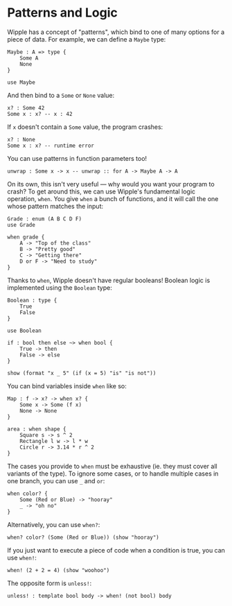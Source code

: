 # Patterns and Logic

Wipple has a concept of "patterns", which bind to one of many options for a piece of data. For example, we can define a `Maybe` type:

```wipple
Maybe : A => type {
    Some A
    None
}

use Maybe
```

And then bind to a `Some` or `None` value:

```wipple
x? : Some 42
Some x : x? -- x : 42
```

If `x` doesn't contain a `Some` value, the program crashes:

```wipple
x? : None
Some x : x? -- runtime error
```

You can use patterns in function parameters too!

```wipple
unwrap : Some x -> x -- unwrap :: for A -> Maybe A -> A
```

On its own, this isn't very useful — why would you want your program to crash? To get around this, we can use Wipple's fundamental logic operation, `when`. You give `when` a bunch of functions, and it will call the one whose pattern matches the input:

```wipple
Grade : enum (A B C D F)
use Grade

when grade {
    A -> "Top of the class"
    B -> "Pretty good"
    C -> "Getting there"
    D or F -> "Need to study"
}
```

Thanks to `when`, Wipple doesn't have regular booleans! Boolean logic is implemented using the `Boolean` type:

```wipple
Boolean : type {
    True
    False
}

use Boolean

if : bool then else ~> when bool {
    True -> then
    False -> else
}

show (format "x _ 5" (if (x = 5) "is" "is not"))
```

You can bind variables inside `when` like so:

```wipple
Map : f -> x? -> when x? {
    Some x -> Some (f x)
    None -> None
}

area : when shape {
    Square s -> s ^ 2
    Rectangle l w -> l * w
    Circle r -> 3.14 * r ^ 2
}
```

The cases you provide to `when` must be exhaustive (ie. they must cover all variants of the type). To ignore some cases, or to handle multiple cases in one branch, you can use `_` and `or`:

```wipple
when color? {
    Some (Red or Blue) -> "hooray"
    _ -> "oh no"
}
```

Alternatively, you can use `when?`:

```wipple
when? color? (Some (Red or Blue)) (show "hooray")
```

If you just want to execute a piece of code when a condition is true, you can use `when!`:

```wipple
when! (2 + 2 = 4) (show "woohoo")
```

The opposite form is `unless!`:

```wipple
unless! : template bool body -> when! (not bool) body
```
